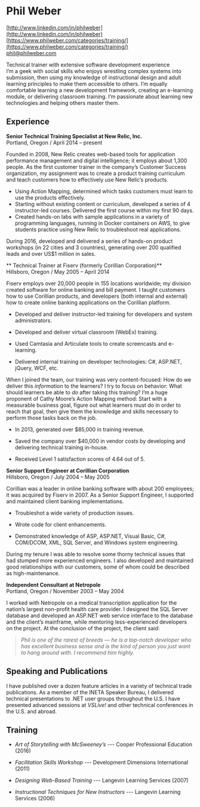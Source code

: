 Phil Weber
==========

[http://www.linkedin.com/in/philweber](http://www.linkedin.com/in/philweber)  
[https://www.philweber.com/categories/training/](https://www.philweber.com/categories/training/)  
[phil@philweber.com](mailto:phil@philweber.com?subject=When+can+you+start?)

<div class="subhead">Technical trainer with extensive software development experience</div>
I’m a geek with social skills who enjoys wrestling complex systems into submission, then using my knowledge of instructional design and adult learning principles to make them accessible to others. I’m equally comfortable learning a new development framework, creating an e-learning module, or delivering classroom training. I’m passionate about learning new technologies and helping others master them. 

Experience
----------
**Senior Technical Training Specialist at New Relic, Inc.**  
Portland, Oregon / April 2014 – present 

Founded in 2008, New Relic creates web-based tools for application performance management and digital intelligence; it employs about 1,300 people. As the first customer trainer in the company’s Customer Success organization, my assignment was to create a product training curriculum and teach customers how to effectively use New Relic’s products. 

* Using Action Mapping, determined which tasks customers must learn to use the products effectively. 
* Starting without existing content or curriculum, developed a series of 4 instructor-led courses. Delivered the first course within my first 90 days. 
* Created hands-on labs with sample applications in a variety of programming languages, running in Docker containers on AWS, to give students practice using New Relic to troubleshoot real applications. 

During 2016, developed and delivered a series of hands-on product workshops (in 22 cities and 3 countries), generating over 200 qualified leads and over US$1 million in sales. 

** Technical Trainer at Fiserv (formerly Corillian Corporation)**  
Hillsboro, Oregon / May 2005 – April 2014 

Fiserv employs over 20,000 people in 155 locations worldwide; my division created software for online banking and bill payment. I taught customers how to use Corillian products, and developers (both internal and external) how to create online banking applications on the Corillian platform. 

* Developed and deliver instructor-led training for developers and system administrators. 

* Developed and deliver virtual classroom (WebEx) training. 

* Used Camtasia and Articulate tools to create screencasts and e-learning. 

* Delivered internal training on developer technologies: C#, ASP.NET, jQuery, WCF, etc.

When I joined the team, our training was very content-focused: How do we deliver this _information_ to the learners? I try to focus on behavior: What should learners be able to _do_ after taking this training? I’m a huge proponent of Cathy Moore’s Action Mapping method: Start with a measurable business goal, figure out what learners must do in order to reach that goal, then give them the knowledge and skills necessary to perform those tasks back on the job. 

* In 2013, generated over $85,000 in training revenue. 

* Saved the company over $40,000 in vendor costs by developing and delivering technical training in-house.  

* Received Level 1 satisfaction scores of 4.64 out of 5. 

**Senior Support Engineer at Corillian Corporation**  
Hillsboro, Oregon / July 2004 – May 2005 

Corillian was a leader in online banking software with about 200 employees; it was acquired by Fiserv in 2007. As a Senior Support Engineer, I supported and maintained client banking implementations.  

* Troubleshot a wide variety of production issues. 

* Wrote code for client enhancements. 

* Demonstrated knowledge of ASP, ASP.NET, Visual Basic, C#, COM/DCOM, XML, SQL Server, and Windows system engineering. 

During my tenure I was able to resolve some thorny technical issues that had stumped more experienced engineers. I also developed and maintained good relationships with our customers, some of whom could be described as high-maintenance. 

**Independent Consultant at Netropole**  
Portland, Oregon / November 2003 – May 2004 

I worked with Netropole on a medical transcription application for the nation’s largest non-profit health care provider. I designed the SQL Server database and developed an ASP.NET web service interface to the database and the client’s mainframe, while mentoring less-experienced developers on the project. At the conclusion of the project, the client said: 

> _Phil is one of the rarest of breeds — he is a top-notch developer who has excellent business sense and is the kind of person you just want to hang around with. I recommend him highly._

Speaking and Publications
-------------------------
I have published over a dozen feature articles in a variety of technical trade publications. As a member of the INETA Speaker Bureau, I delivered technical presentations to .NET user groups throughout the U.S. I have presented advanced sessions at _VSLive!_ and other technical conferences in the U.S. and abroad. 

Training
--------
* _Art of Storytelling with McSweeney’s_ --- Cooper Professional Education (2016) 

* _Facilitation Skills Workshop_ --- Development Dimensions International (2011) 

* _Designing Web-Based Training_ --- Langevin Learning Services (2007) 

* _Instructional Techniques for New Instructors_ --- Langevin Learning Services (2006) 